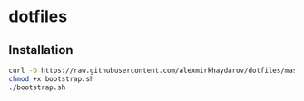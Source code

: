 # dotfiles

## Installation

```bash
curl -O https://raw.githubusercontent.com/alexmirkhaydarov/dotfiles/master/bootstrap.sh
chmod +x bootstrap.sh
./bootstrap.sh
```
